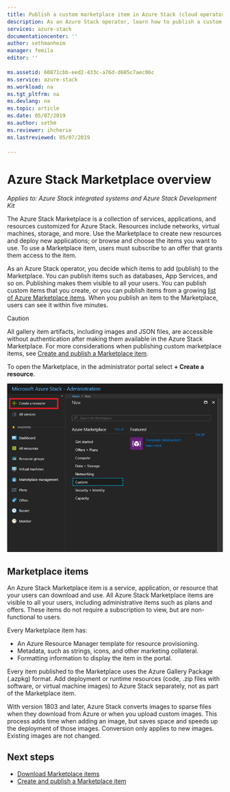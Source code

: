 ```yaml
---
title: Publish a custom marketplace item in Azure Stack (cloud operator) | Microsoft Docs
description: As an Azure Stack operator, learn how to publish a custom marketplace item in Azure Stack.
services: azure-stack
documentationcenter: ''
author: sethmanheim
manager: femila
editor: ''

ms.assetid: 60871cbb-eed2-433c-a76d-d605c7aec06c
ms.service: azure-stack
ms.workload: na
ms.tgt_pltfrm: na
ms.devlang: na
ms.topic: article
ms.date: 05/07/2019
ms.author: sethm
ms.reviewer: ihcherie
ms.lastreviewed: 05/07/2019

---
```

# Azure Stack Marketplace overview

*Applies to: Azure Stack integrated systems and Azure Stack Development Kit*

The Azure Stack Marketplace is a collection of services, applications, and resources customized for Azure Stack. Resources include networks, virtual machines, storage, and more. Use the Marketplace to create new resources and deploy new applications; or browse and choose the items you want to use. To use a Marketplace item, users must subscribe to an offer that grants them access to the item.

As an Azure Stack operator, you decide which items to add (publish) to the Marketplace. You can publish items such as databases, App Services, and so on. Publishing makes them visible to all your users. You can publish custom items that you create, or you can publish items from a growing [list of Azure Marketplace items](azure-stack-marketplace-azure-items.md). When you publish an item to the Marketplace, users can see it within five minutes.

> [!CAUTION]  
> All gallery item artifacts, including images and JSON files, are accessible without authentication after making them available in the Azure Stack Marketplace. For more considerations when publishing custom marketplace items, see [Create and publish a Marketplace item](azure-stack-create-and-publish-marketplace-item.md).

To open the Marketplace, in the administrator portal select **+ Create a resource**.

![Marketplace](media/azure-stack-marketplace/marketplace1.png)

## Marketplace items

An Azure Stack Marketplace item is a service, application, or resource that your users can download and use. All Azure Stack Marketplace items are visible to all your users, including administrative items such as plans and offers. These items do not require a subscription to view, but are non-functional to users.

Every Marketplace item has:

* An Azure Resource Manager template for resource provisioning.
* Metadata, such as strings, icons, and other marketing collateral.
* Formatting information to display the item in the portal.

Every item published to the Marketplace uses the Azure Gallery Package (.azpkg) format. Add deployment or runtime resources (code, .zip files with software, or virtual machine images) to Azure Stack separately, not as part of the Marketplace item.

With version 1803 and later, Azure Stack converts images to sparse files when they download from Azure or when you upload custom images. This process adds time when adding an image, but saves space and speeds up the deployment of those images. Conversion only applies to new images. Existing images are not changed.

## Next steps

* [Download Marketplace items](azure-stack-download-azure-marketplace-item.md)  
* [Create and publish a Marketplace item](azure-stack-create-and-publish-marketplace-item.md)
